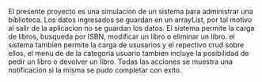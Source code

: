 El presente proyecto es una simulacion de un sistema para administrar una biblioteca. Los datos ingresados se guardan en un arrayList, por tal motivo al salir de la aplicacion
no se guardan los datos.
El sistema permite la carga de libros, busqueda por ISBN, modificar un libro o eliminar un libro.
el sistema tambien permite la carga de ususarios y el repectivo crud sobre ellos, el menu de de la categoria usuario
tambien incluye la posibilidad de pedir un libro o devolver un libro.
Todas las acciones se muestra una notificacion si la misma se pudo completar con exito.
